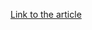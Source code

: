 [Link to the article](https://blogs.jpcert.or.jp/en/2016/01/windows-commands-abused-by-attackers.html)
